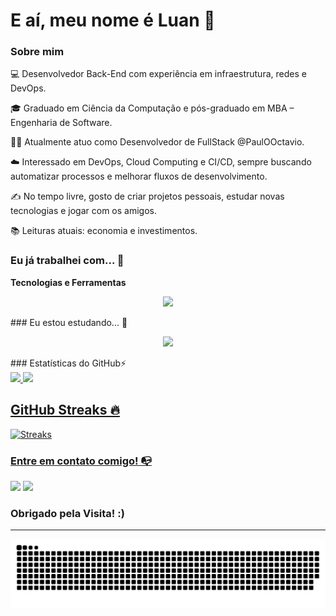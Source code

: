 # E aí, meu nome é Luan 👋
### Sobre mim

💻 Desenvolvedor Back-End com experiência em infraestrutura, redes e DevOps.

🎓 Graduado em Ciência da Computação e pós-graduado em MBA – Engenharia de Software.

👨‍💼 Atualmente atuo como Desenvolvedor de FullStack @PaulOOctavio.

☁️ Interessado em DevOps, Cloud Computing e CI/CD, sempre buscando automatizar processos e melhorar fluxos de desenvolvimento.

✍️ No tempo livre, gosto de criar projetos pessoais, estudar novas tecnologias e jogar com os amigos.

📚 Leituras atuais: economia e investimentos.

### Eu já trabalhei com... 🔧

**Tecnologias e Ferramentas**
<p align="center">
  <a href="https://skillicons.dev">
    <img src="https://skillicons.dev/icons?i=java,angular,spring,jest,js,ts,redis,nodejs,npm,nginx,gcp,git,kubernetes,jenkins,docker,bootstrap,html,css,mongodb,mysql,postgres,postman,linux,yarn,php,wordpress,github,py,postman,eclipse" />
  </a>
</p>
### Eu estou estudando... 🧩
<p align="center">
  <a href="https://skillicons.dev">
    <img src="https://skillicons.dev/icons?i=java,angular,jest" />
  </a>
</p>
### Estatísticas do GitHub⚡
<div>
<a href="https://github.com/Lmlima05">
<img height="180em" src="https://github-readme-stats.vercel.app/api?username=Lmlima05&show_icons=true&hide_border=false&theme=jolly&count_private=true&include_all_commits=true"/>
<img height="180em" src="https://github-readme-stats.vercel.app/api/top-langs/?username=Lmlima05&show_icons=true&hide_border=false&theme=jolly&count_private=true&include_all_commits=true&layout=compact"/>
</div>

## GitHub Streaks 🔥
![Streaks](https://nirzak-streak-stats.vercel.app/?user=Lmlima05&theme=jolly&date_format=j%20M%5B%20Y%5D)

### Entre em contato comigo! 📭
<div>
<a href="https://instagram.com/luanm.lima" target="_blank"><img src="https://img.shields.io/badge/-Instagram-%23E4405F?style=for-the-badge&logo=instagram&logoColor=white" target="_blank"></a>
<a href="https://www.linkedin.com/in/luanmlima" target="_blank"><img src="https://img.shields.io/badge/-LinkedIn-%230077B5?style=for-the-badge&logo=linkedin&logoColor=white" target="_blank"></a>   
</div>

### Obrigado pela Visita! :)

---
<p align="center">
<img src="https://github.com/Lmlima05/Lmlima05/blob/output/github-snake-dark.svg">
</p>


